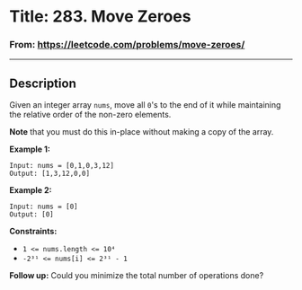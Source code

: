 # Title: 283. Move Zeroes

### From: https://leetcode.com/problems/move-zeroes/

***

## Description
Given an integer array `nums`, move all `0`'s to the end of it while maintaining the relative order of the non-zero elements.

**Note** that you must do this in-place without making a copy of the array.

 

**Example 1:**

    Input: nums = [0,1,0,3,12]
    Output: [1,3,12,0,0]

**Example 2:**

    Input: nums = [0]
    Output: [0]
 
**Constraints:**

- `1 <= nums.length <= 10⁴`
- `-2³¹ <= nums[i] <= 2³¹ - 1`
 

**Follow up:** Could you minimize the total number of operations done?